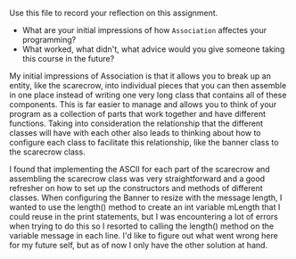Use this file to record your reflection on this assignment.

- What are your initial impressions of how `Association` affectes your programming?
- What worked, what didn't, what advice would you give someone taking this course in the future?

My initial impressions of Association is that it allows you to break up an entity, like the scarecrow, into individual pieces that you can then assemble in one place instead of writing one very long class that contains all of these components. This is far easier to manage and allows you to think of your program as a collection of parts that work together and have different functions. Taking into consideration the relationship that the different classes will have with each other also leads to thinking about how to configure each class to facilitate this relationship, like the banner class to the scarecrow class.

I found that implementing the ASCII for each part of the scarecrow and assembling the scarecrow class was very straightforward and a good refresher on how to set up the constructors and methods of different classes. 
When configuring the Banner to resize with the message length, I wanted to use the length() method to create an int variable mLength that I could reuse in the print statements, but I was encountering a lot of errors when trying to do this so I resorted to calling the length() method on the variable message in each line. I'd like to figure out what went wrong here for my future self, but as of now I only have the other solution at hand.